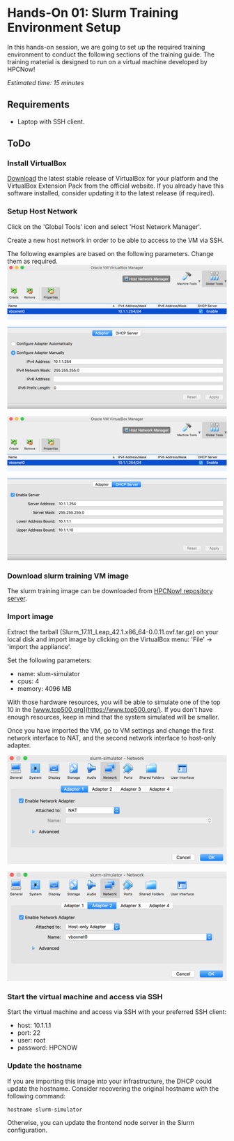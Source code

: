 # Hands-On 01: Slurm Training Environment Setup
<!--
Copyright (C) 2017 Jordi Blasco
Permission is granted to copy, distribute and/or modify this document
under the terms of the GNU Free Documentation License, Version 1.3
or any later version published by the Free Software Foundation;
with no Invariant Sections, no Front-Cover Texts, and no Back-Cover Texts.
A copy of the license is included in the section entitled "GNU
Free Documentation License".
-->
In this hands-on session, we are going to set up the required training environment to conduct the following sections of the training guide. 
The training material is designed to run on a virtual machine developed by HPCNow!

*Estimated time: 15 minutes*

## Requirements
* Laptop with SSH client.

## ToDo

### Install VirtualBox
[Download](https://www.virtualbox.org/wiki/Downloads) the latest stable release of VirtualBox for your platform and the VirtualBox Extension Pack from the official website.
If you already have this software installed, consider updating it to the latest release (if required).

### Setup Host Network
Click on the 'Global Tools' icon and select 'Host Network Manager'.

Create a new host network in order to be able to access to the VM via SSH.

The following examples are based on the following parameters. Change them as required.
![Host Network Adapter](../images/virtualbox-host-network-manager-01.png?raw=true "Host Network Manager 01")

![Host Network DHCP](../images/virtualbox-host-network-manager-02.png?raw=true "Host Network Manager 02")

### Download slurm training VM image
The slurm training image can be downloaded from [HPCNow! repository server](http://snow.hpcnow.com/training/slurm/). 

<!--
The default format is *OVF Virtual Machine* but other options are also available.
* [OVF Virtual Machine / ESXi (.ovf)](http://snow.hpcnow.com/training/slurm/Slurm_17.11_Leap_42.1.x86_64-0.0.11.ovf.tar.gz)
* [VMware Workstation / VirtualBox (.vmdk)](http://snow.hpcnow.com/training/slurm/Slurm_17.11_Leap_42.1.x86_64-0.0.11.vmx.tar.gz)
* [Preload ISO (.iso)](http://snow.hpcnow.com/training/slurm/Slurm_17.11_Leap_42.1.x86_64-0.0.11.iso)
* [SUSE Cloud / OpenStack / KVM (.qcow2)](http://snow.hpcnow.com/training/slurm/Slurm_17.11_Leap_42.1.x86_64-0.0.11.qcow2.tar.gz)
-->

### Import image

Extract the tarball (Slurm_17.11_Leap_42.1.x86_64-0.0.11.ovf.tar.gz) on your local disk and import image by clicking on the VirtualBox menu: 'File' -> 'import the appliance'.

Set the following parameters:

* name: slum-simulator
* cpus: 4
* memory: 4096 MB

With those hardware resources, you will be able to simulate one of the top 10 in the [www.top500.org](https://www.top500.org/). If you don't have enough resources, keep in mind that the system simulated will be smaller.

Once you have imported the VM, go to VM settings and change the first network interface to NAT, and the second network interface to host-only adapter.

![first network interface](../images/virtualbox-nic-01.png?raw=true "first network interface")

![second network interface](../images/virtualbox-nic-02.png?raw=true "second network interface")

### Start the virtual machine and access via SSH
Start the virtual machine and access via SSH with your preferred SSH client:

* host: 10.1.1.1
* port: 22
* user: root
* password: HPCNOW

### Update the hostname
If you are importing this image into your infrastructure, the DHCP could update the hostname. Consider recovering the original hostname with the following command:

```
hostname slurm-simulator
```
Otherwise, you can update the frontend node server in the Slurm configuration.

